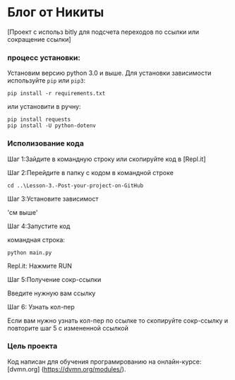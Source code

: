 # Блог от Никиты

[Проект с использ bitly для  подсчета переходов по ссылки или сокращение ссылки]

### процесс установки:

Установим версию python 3.0 и выше.
Для установки зависимости используйте `pip` или `pip3`:
```
pip install -r requirements.txt
```
или установити в ручну:
```
pip install requests
pip install -U python-dotenv
```

### Исполизование кода

Шаг 1:Зайдите в командную строку или скопируйте код в [Repl.it]

Шаг 2:Перейдите в папку с кодом в командной строке

```
cd ..\Lesson-3.-Post-your-project-on-GitHub
```

Шаг 3:Установите зависимост 

'см выше'

Шаг 4:Запустите код

командная строка:
```
python main.py
```
Repl.it:
Нажмите RUN

Шаг 5:Получение сокр-ссылки

Введите нужную вам ссылку

Шаг 6: Узнать кол-пер

Если вам нужно узнать кол-пер по ссылке то скопируйте сокр-ссылку и повторите шаг 5 с измененной ссылкой


### Цель проекта

Код написан для обучения програмированию на онлайн-курсе:[dvmn.org] (https://dvmn.org/modules/).
